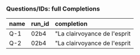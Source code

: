 ### Questions/IDs: full Completions 

| name   | run_id   | completion                   |
|:-------|:---------|:-----------------------------|
| Q-1    | 02b4     | "La clairvoyance de l'esprit |
| Q-2    | 02b4     | "La clairvoyance de l'esprit |


